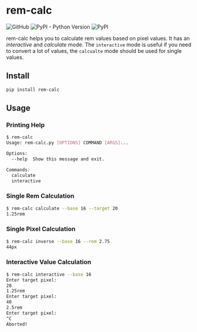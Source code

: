 # rem-calc

![GitHub](https://img.shields.io/github/license/KurzGedanke/rem-calc)
![PyPI - Python Version](https://img.shields.io/pypi/pyversions/rem-calc)
![PyPI](https://img.shields.io/pypi/v/rem-calc)

rem-calc helps you to calculate rem values based on pixel values. It has an *interactive* and *calculate* mode. 
The `interactive` mode is useful if you need to convert a lot of values, the `calcualte` mode should be used for single 
values.

## Install

```bash
pip install rem-calc
```

## Usage

### Printing Help

```bash
$ rem-calc
Usage: rem-calc.py [OPTIONS] COMMAND [ARGS]...

Options:
  --help  Show this message and exit.

Commands:
  calculate
  interactive
```
### Single Rem Calculation

```bash
$ rem-calc calculate --base 16 --target 20
1.25rem
```

### Single Pixel Calculation

```bash
$ rem-calc inverse --base 16 --rem 2.75
44px
```

### Interactive Value Calculation 

```bash
$ rem-calc interactive --base 16
Enter target pixel:
20
1.25rem
Enter target pixel:
40
2.5rem
Enter target pixel:
^C
Aborted!
```